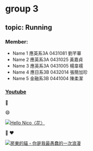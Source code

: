 # group 3
## topic: Running

### Member:

* Name 1 應英系3A 0431081 劉芊華 
* Name 2 應英系3A 0431025 黃嘉貞
* Name 3 應英系3A 0431005 楊韋襦
* Name 4 應日系3B 0432014 張簡加珍
* Name 5 金融系3B 0441004 陳柔潔

### [Youtube](https://www.youtube.com)

:pig:

:smile:

[![Hello Nico〈花〉](http://www.gtp.tw/fb_gcover/i76QjQMdBgX8f0G4VF7P.jpg)](https://www.youtube.com/watch?v=BlblBvpVgjE "Hello Nico〈花〉")

:green_heart:
:heart:

[![房東的貓 - 你是我最愚蠢的一次浪漫](https://i.ytimg.com/vi/3CexZ19H8rs/maxresdefault.jpg)](https://www.youtube.com/watch?v=3CexZ19H8rs "Stupid Romance")

